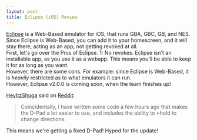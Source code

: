 ```yaml
---
layout: post
title: Eclipse (iOS) Review
---
```


[Eclipse](https://eclipseemu.me) is a Web-Based emulator for iOS, that runs GBA, GBC, GB, and NES. Since Eclipse is Web-Based, you can add it to your homescreen, and it will stay there, acting as an app, not getting revoked at all. <br>
First, let's go over the Pros of Eclipse. 1: No revokes. Eclipse isn't an installable app, as you use it as a webapp. This means you'll be able to keep it for as long as you want. <br>
However, there are some cons. For example: since Eclipse is Web-Based, it is <i>heavily</i> restricted as to what emulators it can run. <br>
However, Eclipse v2.0.0 is coming soon, when the team finishes up!

[HeyItzShuga](https://shuga.co) said on [Reddit](https://www.reddit.com/r/EclipseEmu/comments/8hsigl/omg_the_dpad/dymbid0): <br>
>Coincidentally, I have written some code a few hours ago that makes the D-Pad a lot easier to use, and includes the ability to >hold to change directions.

This means we're getting a fixed D-Pad! Hyped for the update!
